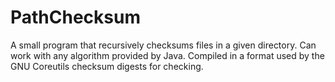 # PathChecksum
A small program that recursively checksums files in a given directory. Can work with any algorithm provided by Java. Compiled in a format used by the GNU Coreutils checksum digests for checking.
